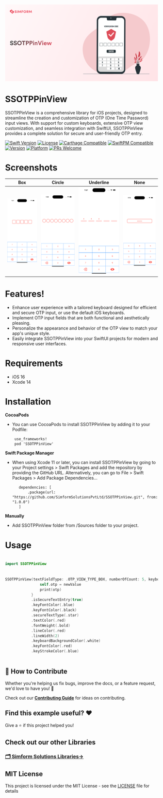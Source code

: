 
<img src="Assets/SSOTPPinView.png" alt="SSOTPPinView">

# SSOTPPinView

SSOTPPinView is a comprehensive library for iOS projects, designed to streamline the creation and customization of OTP (One Time Password) input views. With support for custom keyboards, extensive OTP view customization, and seamless integration with SwiftUI, SSOTPPinView provides a complete solution for secure and user-friendly OTP entry.

[![Swift Version][swift-image]][swift-url]
[![License][license-image]][license-url]
[![Carthage Compatible][carthage-image]][carthage-url]
[![SwiftPM Compatible][spm-image]][spm-url]
[![Version](https://img.shields.io/cocoapods/v/SSOTPPinView.svg?style=flat)](https://cocoapods.org/pods/SSOTPPinView)
[![Platform][platform-image]][platform-url]
[![PRs Welcome][PR-image]][PR-url]

# Screenshots
| Box | Circle | Underline | None |
| :--: | :-----: | :--: | :--: |
| ![](Assets/BoxType.png) | ![](Assets/Circle.png) | ![](Assets/Underline.png) | ![](Assets/None.png) |

 
# Features!
- Enhance user experience with a tailored keyboard designed for efficient and secure OTP input, or use the default iOS keyboards.
- Implement OTP input fields that are both functional and aesthetically pleasing.
- Personalize the appearance and behavior of the OTP view to match your app's unique style.
- Easily integrate SSOTPPinView into your SwiftUI projects for modern and responsive user interfaces.
  
# Requirements
  - iOS 16
  - Xcode 14

# Installation
 **CocoaPods**
 
- You can use CocoaPods to install SSOTPPinView by adding it to your Podfile:

       use_frameworks!
       pod 'SSOTPPinView'
       
**Swift Package Manager**
 
- When using Xcode 11 or later, you can install SSOTPPinView by going to your Project settings > Swift Packages and add the repository by providing the GitHub URL. Alternatively, you can go to File > Swift Packages > Add Package Dependencies...

         dependencies: [
             .package(url: "https://github.com/SimformSolutionsPvtLtd/SSOTPPinView.git", from: "1.0.0")
         ]

**Manually**

- Add SSOTPPinView folder from /Sources folder to your project.

# Usage

```swift

import SSOTPPinView

    
SSOTPPinView(textFieldType: .OTP_VIEW_TYPE_BOX, numberOfCount: 5, keyboardOptions: .customRandomDigitsType) { newValue in
                self.otp = newValue
                print(otp)
            }
            .isSecureTextEntry(true)
            .keyFontColor(.blue)
            .keyFontColor(.black)
            .secureTextType(.star)
            .textColor(.red)
            .fontWeight(.bold)
            .lineColor(.red)
            .lineWidth(2)
            .keyboardBackgroundColor(.white)
            .keyFontColor(.red)
            .keyStrokeColor(.blue)
    
```
## 🤝 How to Contribute

Whether you're helping us fix bugs, improve the docs, or a feature request, we'd love to have you! :muscle:

Check out our [**Contributing Guide**](CONTRIBUTING.md) for ideas on contributing.

## Find this example useful? ❤️

Give a ⭐️ if this project helped you!

## Check out our other Libraries

<h3><a href="https://github.com/SimformSolutionsPvtLtd/Awesome-Mobile-Libraries"><u>🗂 Simform Solutions Libraries→</u></a></h3>

## MIT License

This project is licensed under the MIT License - see the [LICENSE](LICENSE) file for details

    
[swift-image]:https://img.shields.io/badge/swift-5.0-orange.svg
[swift-url]: https://swift.org/
[carthage-image]:https://img.shields.io/badge/Carthage-compatible-4BC51D.svg?style=flat
[carthage-url]: https://github.com/Carthage/Carthage
[spm-image]:https://img.shields.io/badge/SwiftPM-compatible-brightgreen.svg
[spm-url]: https://swift.org/package-manager
[license-image]: https://img.shields.io/badge/License-MIT-blue.svg
[license-url]: LICENSE
[travis-image]: https://img.shields.io/travis/dbader/node-datadog-metrics/master.svg?style=flat-square
[travis-url]: https://travis-ci.org/dbader/node-datadog-metrics
[codebeat-image]: https://codebeat.co/assets/svg/badges/C-ffb83f-7198e9a1b7ad7f73977b0c9a5c7c3fffbfa25f262510e5681fd8f5a3188216b0.svg
[codebeat-url]: https://codebeat.co/projects/github-com-vsouza-awesomeios-com
[platform-image]:https://img.shields.io/cocoapods/p/LFAlertController.svg?style=flat
[platform-url]:http://cocoapods.org/pods/LFAlertController
[cocoa-image]:https://img.shields.io/cocoapods/v/EZSwiftExtensions.svg
[cocoa-url]:https://img.shields.io/cocoapods/v/LFAlertController.svg
[PR-image]:https://img.shields.io/badge/PRs-welcome-brightgreen.svg?style=flat-square
[PR-url]:http://makeapullrequest.com


